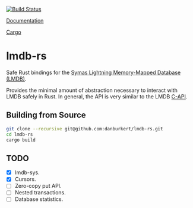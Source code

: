 [![Build Status](https://travis-ci.org/danburkert/lmdb-rs.svg?branch=master)](https://travis-ci.org/danburkert/lmdb-rs)

[Documentation](http://rust-ci.org/danburkert/lmdb-rs/doc/lmdb/)

[Cargo](https://crates.io/crates/lmdb)

# lmdb-rs

Safe Rust bindings for the [Symas Lightning Memory-Mapped Database (LMDB)](http://symas.com/mdb/).

Provides the minimal amount of abstraction necessary to interact with LMDB safely in Rust. In
general, the API is very similar to the LMDB [C-API](http://symas.com/mdb/doc/).

## Building from Source

```bash
git clone --recursive git@github.com:danburkert/lmdb-rs.git
cd lmdb-rs
cargo build
```

## TODO

* [x] lmdb-sys.
* [x] Cursors.
* [ ] Zero-copy put API.
* [ ] Nested transactions.
* [ ] Database statistics.
